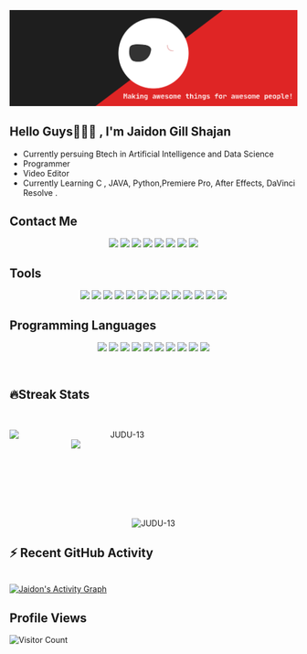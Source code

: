 [![JUDU](bla.svg)](https://github.com/JUDU-13)

## Hello Guys🥳👨‍💻 , I'm Jaidon Gill Shajan
* Currently persuing Btech in Artificial Intelligence and Data Science
* Programmer 
* Video Editor
* Currently Learning C , JAVA, Python,Premiere Pro, After Effects, DaVinci Resolve .
## Contact Me
<p align="center">
<a href="http://instagram.com/_judu_13"><img src="https://img.icons8.com/bubbles/60/000000/instagram-new--v2.png"/></a>
<a href="https://www.facebook.com/JRJ013"><img src="https://img.icons8.com/bubbles/60/000000/facebook-new--v2.png"/></a>
<a href="https://twitter.com/_judu_13"><img src="https://img.icons8.com/bubbles/60/null/twitter-circled.png"/></a>
<a href="https://www.linkedin.com/in/jaidon-gill-shajan-7360791a8"><img src="https://img.icons8.com/bubbles/60/000000/linkedin--v2.png"/></a>
<a href="https://www.snapchat.com/add/judu_13?share_id=zmwOVsIBiCA&locale=en-IN"><img src="https://img.icons8.com/bubbles/60/000000/snapchat--v2.png"/></a>
<a href="https://www.reddit.com/u/JUDU_13?utm_medium=android_app&utm_source=share"><img src="https://img.icons8.com/bubbles/60/000000/reddit--v2.png"/></a>
<a href="https://wa.me/+919074802552"><img src="https://img.icons8.com/bubbles/60/000000/whatsapp.png"/></a>
<a href="https://www.discordapp.com/users/JAIDON-GILL-SHAJAN#2817"><img src="https://img.icons8.com/bubbles/60/000000/discord.png"/></a>
</p>

## Tools
<p align="center">
<img src="https://img.icons8.com/color/80/000000/visual-studio-code-2019.png"/>
<img src="https://img.icons8.com/color/80/000000/adobe-premiere-pro--v1.png"/>
<img src="https://img.icons8.com/color/80/000000/adobe-after-effects--v1.png"/>
<img src="https://img.icons8.com/color/80/000000/davinci-resolve--v1.png"/>
<img src="https://img.icons8.com/ios-filled/80/000000/obs-studio.png"/>
<img src="https://img.icons8.com/color/80/000000/audacity.png"/>
<img src="https://img.icons8.com/ios-filled/80/000000/unity.png"/>
<img src="https://img.icons8.com/fluency/80/null/jupyter.png"/>
<img src="https://img.icons8.com/fluency/80/null/matlab.png"/>
<img src="https://img.icons8.com/color/80/null/figma--v1.png"/>
<img src="https://img.icons8.com/color/80/null/blender-3d.png"/>
<img src="https://img.icons8.com/color/80/null/pycharm.png"/>
<img src="https://img.icons8.com/fluency/80/null/anaconda--v2.png"/>	
</p>


## Programming Languages
<p align="center">
<img src="https://img.icons8.com/color/80/000000/html-5--v1.png"/>
<img src="https://img.icons8.com/color/80/000000/java-coffee-cup-logo--v2.png"/>
<img src="https://img.icons8.com/color/80/000000/python--v2.png"/>
<img src="https://img.icons8.com/color/80/000000/c-programming.png"/>
<img src="https://img.icons8.com/plasticine/80/000000/microsoft-visual-basic-6.png"/>
<img src="https://img.icons8.com/color/80/000000/kotlin.png"/>
<img src="https://img.icons8.com/color/80/null/tensorflow.png"/>
<img src="https://img.icons8.com/windows/80/null/xml-file.png"/>
<img src="https://img.icons8.com/fluency/80/null/r-project.png"/>
<img src="https://img.icons8.com/color/80/null/c-sharp-logo-2.png"/>	
</p>
<br/>

## 🔥Streak Stats

<br>
<p align=center>
  <div align=center>
    <img align="left" width=396 src="https://github-readme-streak-stats.herokuapp.com/?user=JUDU-13&theme=react&hide_border=true&bg_color=0D1117" alt="JUDU-13" />
    <img align="right" width=396 src="https://github-readme-stats.vercel.app/api?username=JUDU-13&show_icons=true&count_private=true&theme=react&border_color=61dafb&hide_border=true&count_private=true&show_icons=false" />
  </div>
  <br><br><br><br><br><br><br><br><br>
  <div align=center>
    <img align="center" src="https://github-readme-stats.vercel.app/api/top-langs?username=JUDU-13&show_icons=true&count_private=true&langs_count=10&hide=ruby&locale=en&layout=compact&hide_border=true&theme=react" alt="JUDU-13" />
	</div>
	</p>

## ⚡ Recent GitHub Activity
  <br/>
   <a href="https://github.com/JUDU-13"><img alt="Jaidon's Activity Graph" src="https://activity-graph.herokuapp.com/graph?username=JUDU-13&custom_title=Jaidon Gill%20Shajan's%20Contribution%20Graph&theme=react-dark" /></a>
  <br/>


## Profile Views
![Visitor Count](https://profile-counter.glitch.me/{JUDU-13}/count.svg)







